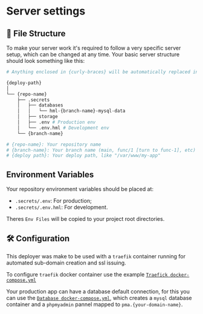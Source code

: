 # Server settings

## 📁 File Structure
To make your server work it's required to follow a very specific server setup, which can be changed at any time. Your basic server structure should look something like this:
```bash
# Anything enclosed in {curly-braces} will be automatically replaced in deployment

{deploy-path}
│
└── {repo-name}
    ├── .secrets
    │   ├── databases
    │   │   └── hml-{branch-name}-mysql-data
    │   ├── storage
    │   ├── .env # Production env
    │   └── .env.hml # Development env
    └── {branch-name}

# {repo-name}: Your repository name
# {branch-name}: Your branch name (main, func/1 [turn to func-1], etc)
# {deploy path}: Your deploy path, like "/var/www/my-app"
```

## Environment Variables

Your repository environment variables should be placed at:
* `.secrets/.env`: For production;
* `.secrets/.env.hml`: For development.

Theres `Env Files` will be copied to your project root directories.

## 🛠️ Configuration

This deployer was make to be used with a `traefik` container running for automated sub-domain creation and ssl issuing.

To configure `traefik` docker container use the example [`Traefick docker-compose.yml`](traefik.docker-compose.yml)

Your production app can have a database default connection, for this you can use the [`Database docker-compose.yml`](database.docker-compose.yml), which creates a `mysql` database container and a `phpmyadmin` pannel mapped to `pma.{your-domain-name}`.